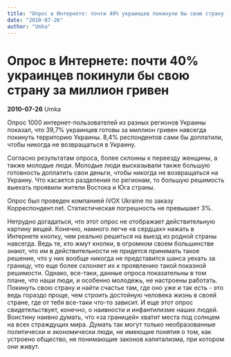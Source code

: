 ```yaml
---
title: "Опрос в Интернете: почти 40% украинцев покинули бы свою страну за миллион гривен"
date: "2010-07-26"
author: "Umka"
---
```


# Опрос в Интернете: почти 40% украинцев покинули бы свою страну за миллион гривен

**2010-07-26** Umka

Опрос 1000 интернет-пользователей из разных регионов Украины показал, что 39,7% украинцев готовы за миллион гривен навсегда покинуть территорию Украины. 8,4% респондентов сами бы доплатили, чтобы никогда не возвращаться в Украину.

Согласно результатам опроса, более склонны к переезду женщины, а также молодые люди. Молодые люди высказывали также большую готовность доплатить свои деньги, чтобы никогда не возвращаться на Украину. Что касается разделения по регионам, то большую решимость выехать проявили жители Востока и Юга страны.

Опрос был проведен компанией iVOX Ukraine по заказу Корреспондент.net. Статистическая погрешность не превышает 3%.

Нетрудно догадаться, что этот опрос не отображает действительную картину вещей. Конечно, намного легче «в сердцах» нажать в Интернете кнопку, чем реально решиться на выезд из родной страны навсегда. Ведь те, кто жмут кнопки, в огромном своем большинстве знают, что им в действительности не придется принимать такое решение, что у них вообще никогда не представится шанса уехать за границу, что еще более склоняет их к проявлению такой показной решимости. Однако, все-таки, данные опроса показательны в том плане, что наши люди, и особенно молодежь, не настроены работать. Покинуть свою страну и найти счастье там, где оно уже и так есть - это ведь гораздо проще, чем строить достойную человека жизнь в своей стране, где от тебя все-таки что-то зависит. И еще этот опрос свидетельствует, конечно, о наивности и инфантилизме наших людей. Воистину наивно думать, что «за границей» хватит места под солнцем на всех страждущих мира. Думать так могут только необразованные политически и экономически люди, не имеющие понятия о том, как устроено общество, не понимающие законов капитализма, при котором они живут.